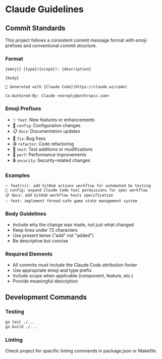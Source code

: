 # Claude Guidelines

## Commit Standards

This project follows a consistent commit message format with emoji prefixes and conventional commit structure.

### Format
```
{emoji} {type}({scope}): {description}

{body}

🤖 Generated with [Claude Code](https://claude.ai/code)

Co-Authored-By: Claude <noreply@anthropic.com>
```

### Emoji Prefixes
- ✨ `feat`: New features or enhancements
- 🔧 `config`: Configuration changes
- 📋 `docs`: Documentation updates
- 🐛 `fix`: Bug fixes
- ♻️ `refactor`: Code refactoring
- 🧪 `test`: Test additions or modifications
- 🚀 `perf`: Performance improvements
- 🔒 `security`: Security-related changes

### Examples
```
✨ feat(ci): add GitHub actions workflow for automated Go testing
🔧 config: expand Claude Code tool permissions for spec workflow
📋 docs: add GitHub workflow tests specification
✨ feat: implement thread-safe game state management system
```

### Body Guidelines
- Include why the change was made, not just what changed
- Keep lines under 72 characters
- Use present tense ("add" not "added")
- Be descriptive but concise

### Required Elements
- All commits must include the Claude Code attribution footer
- Use appropriate emoji and type prefix
- Include scope when applicable (component, feature, etc.)
- Provide meaningful description

## Development Commands

### Testing
```bash
go test ./...
go build ./...
```

### Linting
Check project for specific linting commands in package.json or Makefile.